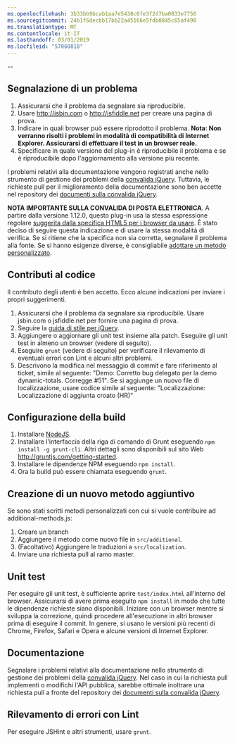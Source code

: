 ```yaml
---
ms.openlocfilehash: 3b33bb9bcab1aa7e5438c6fe3f2d7ba0833e7756
ms.sourcegitcommit: 24b1f6decbb17bb22a45166e5fdb0845c65af498
ms.translationtype: MT
ms.contentlocale: it-IT
ms.lasthandoff: 03/01/2019
ms.locfileid: "57060818"
---
```

--

## <a name="reporting-an-issue"></a>Segnalazione di un problema

1. Assicurarsi che il problema da segnalare sia riproducibile.
2. Usare http://jsbin.com o http://jsfiddle.net per creare una pagina di prova.
3. Indicare in quali browser può essere riprodotto il problema. **Nota: Non verranno risolti i problemi in modalità di compatibilità di Internet Explorer. Assicurarsi di effettuare il test in un browser reale.**
4. Specificare in quale versione del plug-in è riproducibile il problema e se è riproducibile dopo l'aggiornamento alla versione più recente.

I problemi relativi alla documentazione vengono registrati anche nello strumento di gestione dei problemi della [convalida jQuery](https://github.com/jzaefferer/jquery-validation/issues).
Tuttavia, le richieste pull per il miglioramento della documentazione sono ben accette nel repository dei [documenti sulla convalida jQuery](https://github.com/jzaefferer/validation-content).

**NOTA IMPORTANTE SULLA CONVALIDA DI POSTA ELETTRONICA**. A partire dalla versione 1.12.0, questo plug-in usa la stessa espressione regolare [suggerita dalla specifica HTML5 per i browser da usare](https://html.spec.whatwg.org/multipage/forms.html#valid-e-mail-address). È stato deciso di seguire questa indicazione e di usare la stessa modalità di verifica. Se si ritiene che la specifica non sia corretta, segnalare il problema alla fonte. Se si hanno esigenze diverse, è consigliabile [adottare un metodo personalizzato](http://jqueryvalidation.org/jQuery.validator.addMethod/).

## <a name="contributing-code"></a>Contributi al codice

Il contributo degli utenti è ben accetto. Ecco alcune indicazioni per inviare i propri suggerimenti.

1. Assicurarsi che il problema da segnalare sia riproducibile. Usare jsbin.com o jsfiddle.net per fornire una pagina di prova.
2. Seguire la [guida di stile per jQuery](http://contribute.jquery.com/style-guides/js).
3. Aggiungere o aggiornare gli unit test insieme alla patch. Eseguire gli unit test in almeno un browser (vedere di seguito).
4. Eseguire `grunt` (vedere di seguito) per verificare il rilevamento di eventuali errori con Lint e alcuni altri problemi.
5. Descrivono la modifica nel messaggio di commit e fare riferimento al ticket, simile al seguente: "Demo: Corretto bug delegato per la demo dynamic-totals. Corregge #51". Se si aggiunge un nuovo file di localizzazione, usare codice simile al seguente: "Localizzazione: Localizzazione di aggiunta croato (HR)"

## <a name="build-setup"></a>Configurazione della build

1. Installare [NodeJS](http://nodejs.org).
2. Installare l'interfaccia della riga di comando di Grunt eseguendo `npm install -g grunt-cli`. Altri dettagli sono disponibili sul sito Web http://gruntjs.com/getting-started.
3. Installare le dipendenze NPM eseguendo `npm install`.
4. Ora la build può essere chiamata eseguendo `grunt`.

## <a name="creating-a-new-additional-method"></a>Creazione di un nuovo metodo aggiuntivo

Se sono stati scritti metodi personalizzati con cui si vuole contribuire ad additional-methods.js:

1. Creare un branch
2. Aggiungere il metodo come nuovo file in `src/additional`.
3. (Facoltativo) Aggiungere le traduzioni a `src/localization`.
4. Inviare una richiesta pull al ramo master.

## <a name="unit-tests"></a>Unit test

Per eseguire gli unit test, è sufficiente aprire `test/index.html` all'interno del browser. Assicurarsi di avere prima eseguito `npm install` in modo che tutte le dipendenze richieste siano disponibili.
Iniziare con un browser mentre si sviluppa la correzione, quindi procedere all'esecuzione in altri browser prima di eseguire il commit. In genere, si usano le versioni più recenti di Chrome, Firefox, Safari e Opera e alcune versioni di Internet Explorer.

## <a name="documentation"></a>Documentazione

Segnalare i problemi relativi alla documentazione nello strumento di gestione dei problemi della [convalida jQuery](https://github.com/jzaefferer/jquery-validation/issues).
Nel caso in cui la richiesta pull implementi o modifichi l'API pubblica, sarebbe ottimale inoltrare una richiesta pull a fronte del repository dei [documenti sulla convalida jQuery](https://github.com/jzaefferer/validation-content).

## <a name="linting"></a>Rilevamento di errori con Lint

Per eseguire JSHint e altri strumenti, usare `grunt`.
